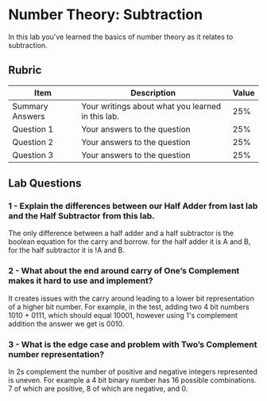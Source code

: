 # Number Theory: Subtraction

In this lab you've learned the basics of number theory as it relates to subtraction.

## Rubric

| Item | Description | Value |
| ---- | ----------- | ----- |
| Summary Answers | Your writings about what you learned in this lab. | 25% |
| Question 1 | Your answers to the question | 25% |
| Question 2 | Your answers to the question | 25% |
| Question 3 | Your answers to the question | 25% |

## Lab Questions

### 1 - Explain the differences between our Half Adder from last lab and the Half Subtractor from this lab.
The only difference between a half adder and a half subtractor is the boolean equation for the carry and borrow.
for the half adder it is A and B, for the half subtractor it is !A and B.

### 2 - What about the end around carry of One’s Complement makes it hard to use and implement?
It creates issues with the carry around leading to a lower bit representation of a higher bit number.
For example, in the test, adding two 4 bit numbers 1010 + 0111, which should equal 10001, however using
 1's complement addition the answer we get is 0010.

### 3 - What is the edge case and problem with Two’s Complement number representation?
In 2s complement the number of positive and negative integers represented is uneven. For example a 4 bit binary
number has 16 possible combinations. 7 of which are positive, 8 of which are negative, and 0.

